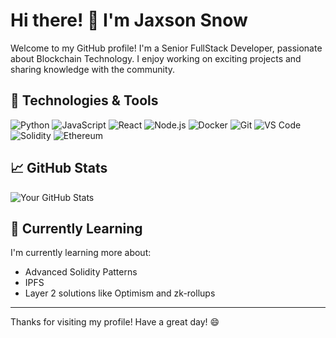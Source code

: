# Hi there! 👋 I'm Jaxson Snow

Welcome to my GitHub profile! I'm a Senior FullStack Developer, passionate about Blockchain Technology. I enjoy working on exciting projects and sharing knowledge with the community.

## 🔧 Technologies & Tools

![Python](https://img.shields.io/badge/-Python-333333?style=flat&logo=python)
![JavaScript](https://img.shields.io/badge/-JavaScript-333333?style=flat&logo=javascript)
![React](https://img.shields.io/badge/-React-333333?style=flat&logo=react)
![Node.js](https://img.shields.io/badge/-Node.js-333333?style=flat&logo=node.js)
![Docker](https://img.shields.io/badge/-Docker-333333?style=flat&logo=docker)
![Git](https://img.shields.io/badge/-Git-333333?style=flat&logo=git)
![VS Code](https://img.shields.io/badge/-VS%20Code-333333?style=flat&logo=visual-studio-code)
![Solidity](https://img.shields.io/badge/-Solidity-333333?style=flat&logo=solidity)
![Ethereum](https://img.shields.io/badge/-Ethereum-333333?style=flat&logo=ethereum)

## 📈 GitHub Stats

![Your GitHub Stats](https://github-readme-stats.vercel.app/api?username=cooljaxsonsnow&show_icons=true&theme=radical)

## 🌱 Currently Learning

I'm currently learning more about:

- Advanced Solidity Patterns
- IPFS
- Layer 2 solutions like Optimism and zk-rollups

---

Thanks for visiting my profile! Have a great day! 😄
